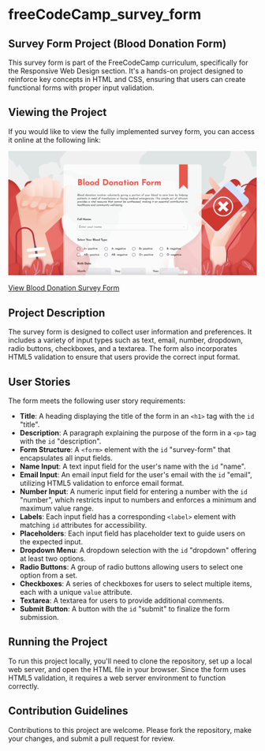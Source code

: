 # freeCodeCamp_survey_form

## Survey Form Project (Blood Donation Form)

This survey form is part of the FreeCodeCamp curriculum, specifically for the Responsive Web Design section. It's a hands-on project designed to reinforce key concepts in HTML and CSS, ensuring that users can create functional forms with proper input validation.

## Viewing the Project

If you would like to view the fully implemented survey form, you can access it online at the following link:

<img src="Blood Donation Form.png" alt="Blood Donation Form">

<a href="https://rootaccess2023.github.io/freeCodeCamp_survey_form/">View Blood Donation Survey Form</a>

## Project Description

The survey form is designed to collect user information and preferences. It includes a variety of input types such as text, email, number, dropdown, radio buttons, checkboxes, and a textarea. The form also incorporates HTML5 validation to ensure that users provide the correct input format.

## User Stories

The form meets the following user story requirements:

- **Title**: A heading displaying the title of the form in an `<h1>` tag with the `id` "title".
- **Description**: A paragraph explaining the purpose of the form in a `<p>` tag with the `id` "description".
- **Form Structure**: A `<form>` element with the `id` "survey-form" that encapsulates all input fields.
- **Name Input**: A text input field for the user's name with the `id` "name".
- **Email Input**: An email input field for the user's email with the `id` "email", utilizing HTML5 validation to enforce email format.
- **Number Input**: A numeric input field for entering a number with the `id` "number", which restricts input to numbers and enforces a minimum and maximum value range.
- **Labels**: Each input field has a corresponding `<label>` element with matching `id` attributes for accessibility.
- **Placeholders**: Each input field has placeholder text to guide users on the expected input.
- **Dropdown Menu**: A dropdown selection with the `id` "dropdown" offering at least two options.
- **Radio Buttons**: A group of radio buttons allowing users to select one option from a set.
- **Checkboxes**: A series of checkboxes for users to select multiple items, each with a unique `value` attribute.
- **Textarea**: A textarea for users to provide additional comments.
- **Submit Button**: A button with the `id` "submit" to finalize the form submission.

## Running the Project

To run this project locally, you'll need to clone the repository, set up a local web server, and open the HTML file in your browser. Since the form uses HTML5 validation, it requires a web server environment to function correctly.

## Contribution Guidelines

Contributions to this project are welcome. Please fork the repository, make your changes, and submit a pull request for review.
